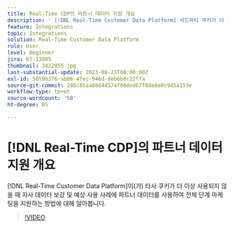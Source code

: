 ```yaml
---
title: Real-Time CDP의 파트너 데이터 지원 개요
description: ' [!DNL Real-Time Customer Data Platform] 서드파티 쿠키가 더 이상 사용되지 않으므로 자사 데이터 보강 및 전망 사용 사례를 위해 파트너 데이터를 사용하여 전체 단계 마케팅을 지원하는 방법에 대해 알아봅니다. '
feature: Integrations
topic: Integrations
solution: Real-Time Customer Data Platform
role: User
level: Beginner
jira: KT-13805
thumbnail: 3422855.jpg
last-substantial-update: 2023-08-23T00:00:00Z
exl-id: 5059b376-ab06-4fec-946d-deb6b6c22ffa
source-git-commit: 286c85aa88d44574f00ded67f0de8e0c945a153e
workflow-type: tm+mt
source-wordcount: '58'
ht-degree: 0%

---
```


# [!DNL Real-Time CDP]의 파트너 데이터 지원 개요

[!DNL Real-Time Customer Data Platform]이(가) 타사 쿠키가 더 이상 사용되지 않을 때 자사 데이터 보강 및 예상 사용 사례에 파트너 데이터를 사용하여 전체 단계 마케팅을 지원하는 방법에 대해 알아봅니다. 

>[!VIDEO](https://video.tv.adobe.com/v/3449696/?learn=on&enablevpops&captions=kor)
